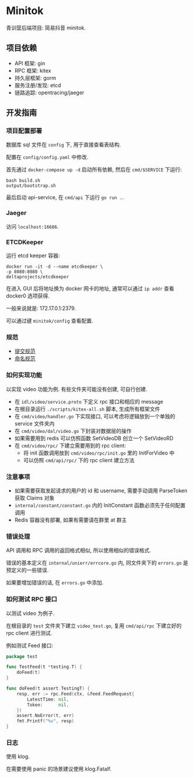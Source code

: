 # Minitok

青训营后端项目: 简易抖音 minitok.

## 项目依赖

- API 框架: gin 
- RPC 框架: kitex
- 持久层框架: gorm
- 服务注册/发现: etcd
- 链路追踪: opentracing/jaeger

## 开发指南

### 项目配置部署

数据库 sql 文件在 `config` 下, 用于直接查看表结构.

配置在 `config/config.yaml` 中修改.

首先通过 `docker-compose up -d` 启动所有依赖, 然后在 `cmd/$SERVICE` 下运行:

```shell
bash build.sh
output/bootstrap.sh
```

最后启动 api-service, 在 `cmd/api` 下运行 `go run .`.

### Jaeger

访问 `localhost:16686`.
 
### ETCDKeeper

运行 etcd keeper 容器:

```shell
docker run -it -d --name etcdkeeper \
-p 8080:8080 \
deltaprojects/etcdkeeper
```

在进入 GUI 后将地址换为 docker 网卡的地址, 通常可以通过 `ip addr` 查看 docker0 选项获得.

一般来说就是: 172.17.0.1:2379.

可以通过键 `minitok/config` 查看配置.

### 规范

- [提交规范](doc/commit.md)
- [命名规范](doc/naming.md)

### 如何实现功能

以实现 video 功能为例. 有些文件夹可能没有创建, 可自行创建.

- 在 `idl/video/service.proto` 下定义 rpc 接口和相应的 message
- 在根目录运行 `./scripts/kitex-all.sh` 脚本, 生成所有框架文件
- 在 `cmd/video/handler.go` 下实现接口, 可以考虑将逻辑放到一个单独的 service 文件夹内
- 在 `cmd/video/dal/video.go` 下封装对数据层的操作
- 如果需要用到 redis 可以仿照函数 SetVideoDB 创立一个 SetVideoRD
- 在 `cmd/video/rpc/` 下建立需要用到的 rpc client:
  - 将 init 函数调用放到 `cmd/video/rpc/init.go` 里的 InitForVideo 中
  - 可以仿照 `cmd/api/rpc/` 下的 rpc client 建立方法

### 注意事项

- 如果需要获取发起请求的用户的 id 和 username, 需要手动调用 ParseToken 获取 Claims 对象
- `internal/constant/constant.go` 内的 InitConstant 函数必须先于任何配置调用
- Redis 容器没有部署, 如果有需要请在群里 at 群主

### 错误处理

API 调用和 RPC 调用的返回格式相似, 所以使用相似的错误格式.

错误的基本定义在 `internal/unierr/errcore.go` 内, 同文件夹下的 `errors.go` 是预定义的一些错误.

如果要增加错误的话, 在 `errors.go` 中添加.

### 如何测试 RPC 接口

以测试 video 为例子.

在根目录的 `test` 文件夹下建立 `video_test.go`, 复用 `cmd/api/rpc` 下建立好的 rpc client 进行测试.

例如测试 Feed 接口:

```go
package test

func TestFeed(t *testing.T) {
    doFeed(t)
}

func doFeed(t assert.TestingT) {
    resp, err := rpc.Feed(ctx, &feed.FeedRequest{
        LatestTime: nil,
        Token:      nil,
    })
    assert.NoError(t, err)
    fmt.Printf("%v", resp)
}
```

### 日志

使用 klog.

在需要使用 panic 的场景建议使用 klog.Fatalf.

